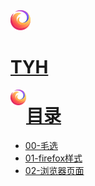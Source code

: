 <img class="avatar" src="line.svg" alt="" width="32px" height="32px">
</a><a href="https://t-yuhao.github.io"><h1 class="site-title">TYH</h1></a>

<img src="line.svg" width = "25" height = "25" div align=left />

# [目录](./README.md)

* [00-毛选](../MX/README.md)
* [01-firefox样式](./firefox/)
* [02-浏览器页面](./browser/)


